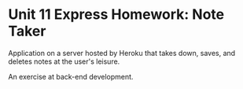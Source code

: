 # Unit 11 Express Homework: Note Taker

Application on a server hosted by Heroku that takes down, saves, and deletes notes at the user's leisure.

An exercise at back-end development.